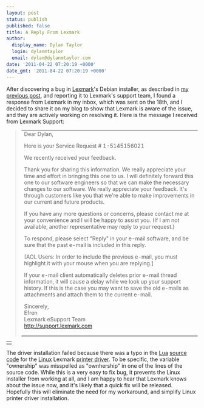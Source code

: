 ```yaml
---
layout: post
status: publish
published: false
title: A Reply From Lexmark
author:
  display_name: Dylan Taylor
  login: dylanmtaylor
  email: dylan@dylanmtaylor.com
date: '2011-04-22 07:20:19 +0000'
date_gmt: '2011-04-22 07:20:19 +0000'
---
```

<p>After discovering a bug in <a class="zem_slink" title="Lexmark" rel="homepage" href="http://www.lexmark.com/">Lexmark</a>'s Debian installer, as described in <a href="http://dylanmtaylor.com/2011/04/17/fixing-lexmark-printer-driver-installation-in-ubuntu-11-04/">my previous post</a>, and reporting it to Lexmark's support team, I found a response from Lexmark in my inbox, which was sent on the 18th, and I decided to share it on my blog to show that Lexmark is aware of the issue, and they are actively working on resolving it. Here is the message I received from Lexmark Support:</p>
<blockquote>
<div>
<div>
<div>
<div>
<div>
<div>
<div>
<div>
<div>
<div>
<div>
<div>
<div>
<div>
<div>
<div>
<div>
<div>
<table cellpadding="0">
<tbody>
<tr>
<td>
<div>
<div>
<div>
<div>
<div>
<div>
<div>
<div>
<div>
<div id=":10i">
<div>
<div>
<div id=":10k">
<div id=":10j">Dear Dylan,&nbsp;</p>
<p>Here is your Service Request # 1-5145156021</p>
<p>We recently received your feedback.</p>
<p>Thank you for sharing this information. We really appreciate your time and effort in bringing this one to us. I will definitely forward this one to our software engineers so that we can make the necessary changes to our software. We really appreciate your feedback. It's through customers like you that we're able to make improvements in our current and future products.</p>
<p>If you have any more questions or concerns, please contact me at your convenience and I will be happy to assist you. (If I am not available, another representative may reply to your request.)</p>
<p>To respond, please select "Reply" in your e-mail software, and be sure that the past e-mail is included in this reply.</p>
<p>[AOL Users: In order to include the previous e-mail, you must highlight it with your mouse when you are replying.]</p>
<p>If your e-mail client automatically deletes prior e-mail thread information, it will cause a delay while we look up your support history. If this is the case you may want to save the old e-mails as attachments and attach them to the current e-mail.</p>
<p>Sincerely,<br />
Efren<br />
Lexmark eSupport Team<br />
<a href="http://support.lexmark.com/" target="_blank">http://support.lexmark.com</a></p>
</div>
</div>
</div>
</div>
</div>
</div>
</div>
</div>
</div>
</div>
</div>
</div>
</div>
</div>
</td>
</tr>
</tbody>
</table>
</div>
</div>
</div>
</div>
</div>
</div>
</div>
</div>
</div>
</div>
</div>
</div>
</div>
</div>
</div>
</div>
</div>
</div>
</blockquote>
<div>
<div>
<div>
<div>
<div>
<div>
<div>
<div>
<div>
<div>
<div>
<div>
<div>
<div>
<div>
<div>
<div>
<table cellpadding="0">
<tbody>
<tr>
<td>
<div>
<div>
<div>
<div>
<div>
<div>
<div>
<div>
<div>
<div id=":10i">
<div>
<div></div>
</div>
</div>
</div>
</div>
</div>
</div>
</div>
</div>
</div>
</div>
</div>
</td>
</tr>
</tbody>
</table>
</div>
<div>The driver installation failed because there was a typo in the <a class="zem_slink" title="Lua (programming language)" rel="homepage" href="http://www.lua.org">Lua</a> <a class="zem_slink" title="Source code" rel="wikipedia" href="http://en.wikipedia.org/wiki/Source_code">source code</a> for the <a class="zem_slink" title="Linux" rel="wikipedia" href="http://en.wikipedia.org/wiki/Linux">Linux</a> Lexmark <a class="zem_slink" title="Printer driver" rel="wikipedia" href="http://en.wikipedia.org/wiki/Printer_driver">printer driver</a>. To be specific, the variable "ownership" was misspelled as "ownhership" in one of the lines of the source code. While this is a very easy to fix bug, it prevents the Linux installer from working at all, and I am happy to hear that Lexmark knows about the issue now, and it's likely that a quick fix will be released. Hopefully this will eliminate the need for my workaround, and simplify Linux printer driver installation.</div>
</div>
</div>
</div>
</div>
</div>
</div>
</div>
</div>
</div>
</div>
</div>
</div>
</div>
</div>
</div>
</div>
<div class="zemanta-pixie" style="margin-top: 10px; height: 15px;"><img class="zemanta-pixie-img" style="border: none; float: right;" src="/images/blog/2011/06/pixy13.gif" alt="" /></div>
